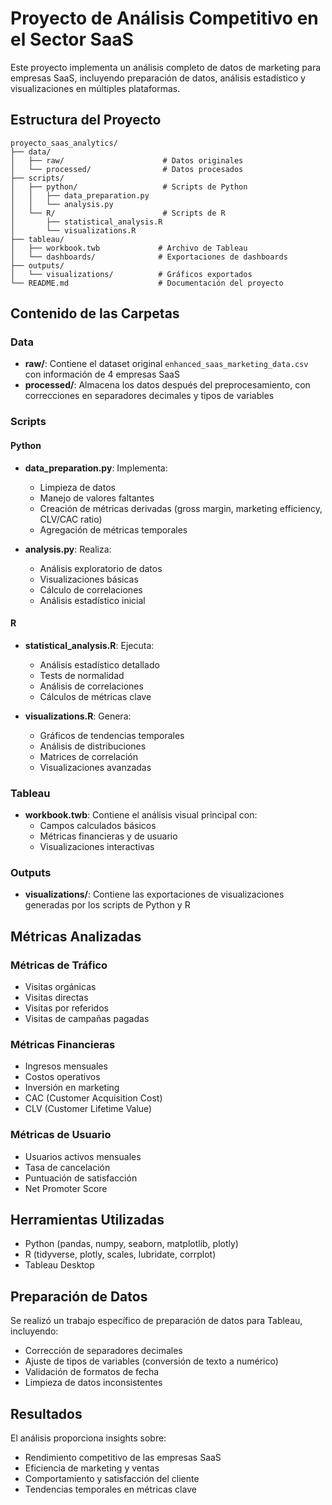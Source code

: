 # Proyecto de Análisis Competitivo en el Sector SaaS

Este proyecto implementa un análisis completo de datos de marketing para empresas SaaS, incluyendo preparación de datos, análisis estadístico y visualizaciones en múltiples plataformas.

## Estructura del Proyecto

```
proyecto_saas_analytics/
├── data/
│   ├── raw/                      # Datos originales
│   └── processed/                # Datos procesados
├── scripts/
│   ├── python/                   # Scripts de Python
│   │   ├── data_preparation.py
│   │   └── analysis.py
│   └── R/                        # Scripts de R
│       ├── statistical_analysis.R
│       └── visualizations.R
├── tableau/
│   ├── workbook.twb             # Archivo de Tableau
│   └── dashboards/              # Exportaciones de dashboards
├── outputs/
│   └── visualizations/          # Gráficos exportados
└── README.md                    # Documentación del proyecto
```

## Contenido de las Carpetas

### Data
- **raw/**: Contiene el dataset original `enhanced_saas_marketing_data.csv` con información de 4 empresas SaaS
- **processed/**: Almacena los datos después del preprocesamiento, con correcciones en separadores decimales y tipos de variables

### Scripts
#### Python
- **data_preparation.py**: Implementa:
  - Limpieza de datos
  - Manejo de valores faltantes
  - Creación de métricas derivadas (gross margin, marketing efficiency, CLV/CAC ratio)
  - Agregación de métricas temporales
  
- **analysis.py**: Realiza:
  - Análisis exploratorio de datos
  - Visualizaciones básicas
  - Cálculo de correlaciones
  - Análisis estadístico inicial

#### R
- **statistical_analysis.R**: Ejecuta:
  - Análisis estadístico detallado
  - Tests de normalidad
  - Análisis de correlaciones
  - Cálculos de métricas clave
  
- **visualizations.R**: Genera:
  - Gráficos de tendencias temporales
  - Análisis de distribuciones
  - Matrices de correlación
  - Visualizaciones avanzadas

### Tableau
- **workbook.twb**: Contiene el análisis visual principal con:
  - Campos calculados básicos
  - Métricas financieras y de usuario
  - Visualizaciones interactivas

### Outputs
- **visualizations/**: Contiene las exportaciones de visualizaciones generadas por los scripts de Python y R

## Métricas Analizadas

### Métricas de Tráfico
- Visitas orgánicas
- Visitas directas
- Visitas por referidos
- Visitas de campañas pagadas

### Métricas Financieras
- Ingresos mensuales
- Costos operativos
- Inversión en marketing
- CAC (Customer Acquisition Cost)
- CLV (Customer Lifetime Value)

### Métricas de Usuario
- Usuarios activos mensuales
- Tasa de cancelación
- Puntuación de satisfacción
- Net Promoter Score

## Herramientas Utilizadas
- Python (pandas, numpy, seaborn, matplotlib, plotly)
- R (tidyverse, plotly, scales, lubridate, corrplot)
- Tableau Desktop

## Preparación de Datos
Se realizó un trabajo específico de preparación de datos para Tableau, incluyendo:
- Corrección de separadores decimales
- Ajuste de tipos de variables (conversión de texto a numérico)
- Validación de formatos de fecha
- Limpieza de datos inconsistentes

## Resultados
El análisis proporciona insights sobre:
- Rendimiento competitivo de las empresas SaaS
- Eficiencia de marketing y ventas
- Comportamiento y satisfacción del cliente
- Tendencias temporales en métricas clave

